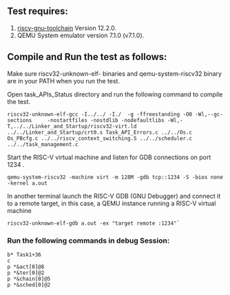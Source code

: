 ## Test requires:
1. [riscv-gnu-toolchain](https://github.com/riscv-collab/riscv-gnu-toolchain) Version 12.2.0. 
2. QEMU System emulator version 7.1.0 (v7.1.0).

## Compile and Run the test as follows: 
Make sure riscv32-unknown-elf- binaries and qemu-system-riscv32 binary are in your PATH when you run the test. 

Open task_APIs_Status directory and run the following command to compile the test.
```
riscv32-unknown-elf-gcc -I../../ -I./  -g -ffreestanding -O0 -Wl,--gc-sections     -nostartfiles -nostdlib -nodefaultlibs -Wl,-T,../../Linker_and_Startup/riscv32-virt.ld ../../Linker_and_Startup/crt0.s Task_API_Errors.c ../../Os.c Os_PBcfg.c ../../riscv_context_switching.S ../../scheduler.c ../../task_management.c
```

Start the RISC-V virtual machine and listen for GDB connections on port 1234 . 

```
qemu-system-riscv32 -machine virt -m 128M -gdb tcp::1234 -S -bios none -kernel a.out
```

In another terminal launch the RISC-V GDB (GNU Debugger) and connect it to a remote target, in this case, a QEMU instance running a RISC-V virtual machine

```
riscv32-unknown-elf-gdb a.out -ex "target remote :1234"`
```

### Run the following commands in debug Session:

```
b* Task1+36   
c
p *&act[0]@8  
p *&ter[0]@2  
p *&chain[0]@5
p *&sched[0]@2
```
